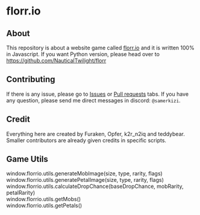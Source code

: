 # florr.io
## About
This repository is about a website game called [florr.io](https://florr.io/) and it is written 100% in Javascript. If you want Python version, please head over to https://github.com/NauticalTwilight/florr

## Contributing
If there is any issue, please go to [Issues](https://github.com/Furaken/florr.io/issues) or [Pull requests](https://github.com/Furaken/florr.io/pulls) tabs.
If you have any question, please send me direct messages in discord: `@samerkizi`.

## Credit
Everything here are created by Furaken, Opfer, k2r_n2iq and teddybear.
Smaller contributors are already given credits in specific scripts.

## Game Utils
window.florrio.utils.generateMobImage(size, type, rarity, flags)<br>
window.florrio.utils.generatePetalImage(size, type, rarity, flags)<br>
window.florrio.utils.calculateDropChance(baseDropChance, mobRarity, petalRarity)<br>
window.florrio.utils.getMobs()<br>
window.florrio.utils.getPetals()
